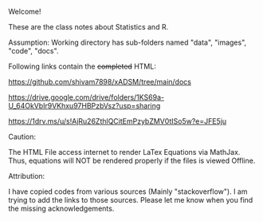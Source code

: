 Welcome! 

These are the class notes about Statistics and R. 

Assumption: Working directory has sub-folders named "data", "images", "code", "docs".

Following links contain the ~~completed~~ HTML: 

https://github.com/shivam7898/xADSM/tree/main/docs

https://drive.google.com/drive/folders/1KS69a-U_64OkVbIr9VKhxu97HBPzbVsz?usp=sharing

https://1drv.ms/u/s!AjRu26ZthlQCitEmPzybZMV0tISo5w?e=JFE5ju

Caution:

The HTML File access internet to render LaTex Equations via MathJax. 
Thus, equations will NOT be rendered properly if the files is viewed Offline.

Attribution:

I have copied codes from various sources (Mainly "stackoverflow"). 
I am trying to add the links to those sources.
Please let me know when you find the missing acknowledgements.



